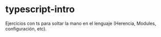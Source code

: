 # typescript-intro
Ejercicios con ts para soltar la mano en el lenguaje (Herencia, Modules, configuración, etc).
